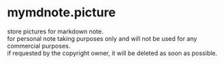 # mymdnote.picture
store pictures for markdown note.  
for personal note taking purposes only and will not be used for any commercial purposes.  
if requested by the copyright owner, it will be deleted as soon as possible.
